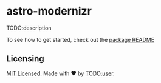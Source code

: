 # astro-modernizr

TODO:description

To see how to get started, check out the [package README](./package/README.md)

## Licensing

[MIT Licensed](./LICENSE). Made with ❤️ by [TODO:user](https://github.com/TODO:github-user).
